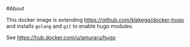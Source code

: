 #About

This docker image is extending https://github.com/klakegg/docker-hugo and installs `golang` and `git`
to enable hugo modules. 

See https://hub.docker.com/u/amuraru/hugo
